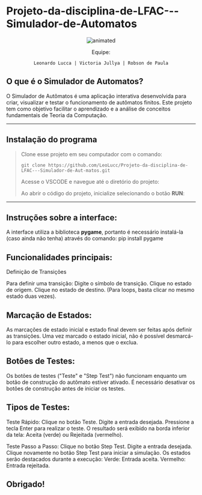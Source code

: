 # Projeto-da-disciplina-de-LFAC---Simulador-de-Automatos

<p align="center">
  <img src="https://user-images.githubusercontent.com/91018438/204195385-acc6fcd4-05a7-4f25-87d1-cb7d5cc5c852.png" alt="animated" />
</p>

<center>
Equipe:

    Leonardo Lucca | Victoria Jullya | Robson de Paula

</center>

## O que é o Simulador de Automatos?

O Simulador de Autômatos é uma aplicação interativa desenvolvida para criar, visualizar e testar o funcionamento de autômatos finitos. Este projeto tem como objetivo facilitar o aprendizado e a análise de conceitos fundamentais de Teoria da Computação.

---

## Instalação do programa

<p>

> Clone esse projeto em seu computador com o comando:
>
>     git clone https://github.com/LeoLucc/Projeto-da-disciplina-de-LFAC---Simulador-de-Aut-matos.git
>
> Acesse o VSCODE e navegue até o diretório do projeto:
>
> Ao abrir o código do projeto, inicialize selecionando o botão **RUN**:

</p>

---

## Instruções sobre a interface:

A interface utiliza a biblioteca **pygame**, portanto é necessário instalá-la (caso ainda não tenha) através do comando: pip install pygame

## Funcionalidades principais:

Definição de Transições

Para definir uma transição:
Digite o símbolo de transição.
Clique no estado de origem.
Clique no estado de destino.
(Para loops, basta clicar no mesmo estado duas vezes).

## Marcação de Estados:

As marcações de estado inicial e estado final devem ser feitas após definir as transições.
Uma vez marcado o estado inicial, não é possível desmarcá-lo para escolher outro estado, a menos que o exclua.

## Botões de Testes:

Os botões de testes ("Teste" e "Step Test") não funcionam enquanto um botão de construção do autômato estiver ativado.
É necessário desativar os botões de construção antes de iniciar os testes.

## Tipos de Testes:

Teste Rápido:
Clique no botão Teste.
Digite a entrada desejada.
Pressione a tecla Enter para realizar o teste.
O resultado será exibido na borda inferior da tela:
Aceita (verde) ou Rejeitada (vermelho).

Teste Passo a Passo:
Clique no botão Step Test.
Digite a entrada desejada.
Clique novamente no botão Step Test para iniciar a simulação.
Os estados serão destacados durante a execução:
Verde: Entrada aceita.
Vermelho: Entrada rejeitada.

## Obrigado!
